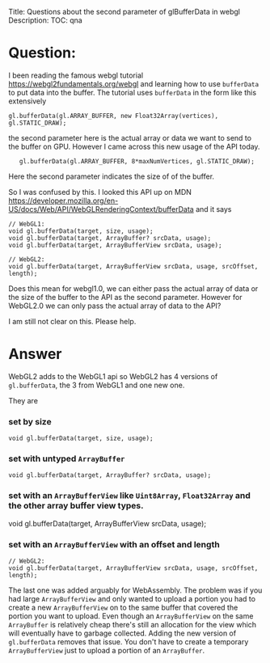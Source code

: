 Title: Questions about the second parameter of glBufferData in webgl
Description:
TOC: qna

# Question:

I been reading the famous webgl tutorial https://webgl2fundamentals.org/webgl and learning how to use `bufferData` to put data into the buffer. The tutorial uses `bufferData` in the form like this extensively 

`gl.bufferData(gl.ARRAY_BUFFER, new Float32Array(vertices), gl.STATIC_DRAW);
` 

the second parameter here is the actual array or data we want to send to the buffer on GPU. However I came across this new usage of the API today. 

`    gl.bufferData(gl.ARRAY_BUFFER, 8*maxNumVertices, gl.STATIC_DRAW);
`

Here the second parameter indicates the size of of the buffer. 

So I was confused by this. I looked this API up on MDN https://developer.mozilla.org/en-US/docs/Web/API/WebGLRenderingContext/bufferData and it says 

    // WebGL1: 
    void gl.bufferData(target, size, usage); 
    void gl.bufferData(target, ArrayBuffer? srcData, usage); 
    void gl.bufferData(target, ArrayBufferView srcData, usage); 
    
    // WebGL2: 
    void gl.bufferData(target, ArrayBufferView srcData, usage, srcOffset, length);

Does this mean for webgl1.0, we can either pass the actual array of data or the size of the buffer to the API as the second parameter. However for WebGL2.0 we can only pass the actual array of data to the API?

I am still not clear on this. Please help.

# Answer

WebGL2 adds to the WebGL1 api so WebGL2 has 4 versions of `gl.bufferData`, the 3 from WebGL1 and one new one.

They are

### set by size

```
void gl.bufferData(target, size, usage); 
```

### set with untyped `ArrayBuffer`

```
void gl.bufferData(target, ArrayBuffer? srcData, usage); 
```

### set with an `ArrayBufferView` like `Uint8Array`, `Float32Array` and the other array buffer view types.

void gl.bufferData(target, ArrayBufferView srcData, usage); 


### set with an `ArrayBufferView` with an offset and length

```
// WebGL2: 
void gl.bufferData(target, ArrayBufferView srcData, usage, srcOffset, length);
```

The last one was added arguably for WebAssembly. The problem was if you had large `ArrayBufferView` and only wanted to upload a portion you had to create a new `ArrayBufferView` on to the same buffer that covered the portion you want to upload. Even though an `ArrayBufferView` on the same `ArrayBuffer` is relatively cheap there's still an allocation for the view which will eventually have to garbage collected. Adding the new version of `gl.bufferData` removes that issue. You don't have to create a temporary `ArrayBufferView` just to upload a portion of an `ArrayBuffer`.

